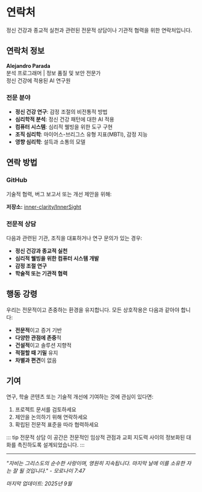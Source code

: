 # 연락처

정신 건강과 종교적 실천과 관련된 전문적 상담이나 기관적 협력을 위한 연락처입니다.

## 연락처 정보

**Alejandro Parada**  
분석 프로그래머 | 정보 품질 및 보안 전문가  
정신 건강에 적용된 AI 연구원

### 전문 분야

- **정신 건강 연구**: 감정 조절의 비전통적 방법
- **심리학적 분석**: 정신 건강 패턴에 대한 AI 적용
- **컴퓨터 시스템**: 심리적 웰빙을 위한 도구 구현
- **조직 심리학**: 마이어스-브리그스 유형 지표(MBTI), 감정 지능
- **영향 심리학**: 설득과 소통의 모델

## 연락 방법

### GitHub
기술적 협력, 버그 보고서 또는 개선 제안을 위해:

**저장소:** [inner-clarity/InnerSight](https://github.com/inner-clarity/InnerSight)

### 전문적 상담

다음과 관련된 기관, 조직을 대표하거나 연구 문의가 있는 경우:

- **정신 건강과 종교적 실천**
- **심리적 웰빙을 위한 컴퓨터 시스템 개발**
- **감정 조절 연구**
- **학술적 또는 기관적 협력**

## 행동 강령

우리는 전문적이고 존중하는 환경을 유지합니다. 모든 상호작용은 다음과 같아야 합니다:
- **전문적**이고 증거 기반
- **다양한 관점에 존중**적
- **건설적**이고 솔루션 지향적
- **적절할 때 기밀** 유지
- **차별과 편견**이 없음

## 기여

연구, 학술 콘텐츠 또는 기술적 개선에 기여하는 것에 관심이 있다면:

1. 프로젝트 문서를 검토하세요
2. 제안을 논의하기 위해 연락하세요
3. 확립된 전문적 표준을 따라 협력하세요

::: tip 전문적 상담
이 공간은 전문적인 임상적 관점과 교회 지도력 사이의 정보화된 대화를 촉진하도록 설계되었습니다.
:::

---

*"자비는 그리스도의 순수한 사랑이며, 영원히 지속됩니다. 마지막 날에 이를 소유한 자는 잘 될 것입니다." - 모로나이 7:47*

*마지막 업데이트: 2025년 9월*